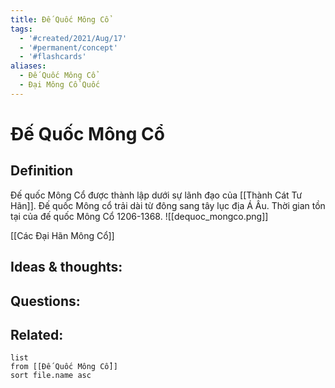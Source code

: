```yaml
---
title: Đế Quốc Mông Cổ
tags:
  - '#created/2021/Aug/17'
  - '#permanent/concept'
  - '#flashcards'
aliases: 
  - Đế Quốc Mông Cổ
  - Đại Mông Cổ Quốc
---
```

# Đế Quốc Mông Cổ

## Definition
Đế quốc Mông Cổ được thành lập dưới sự lãnh đạo của [[Thành Cát Tư Hãn]]. Đế quốc Mông cổ trải dài từ đông sang tây lục địa Á Âu. Thời gian tồn tại của đế quốc Mông Cổ 1206-1368.
![[dequoc_mongco.png]]

[[Các Đại Hãn Mông Cổ]]

## Ideas & thoughts:


## Questions:


## Related:
```dataview
list
from [[Đế Quốc Mông Cổ]]
sort file.name asc
```